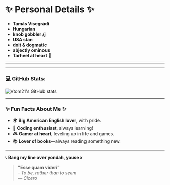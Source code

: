 # ✨ **Personal Details** ✨

- **Tamás Visegrádi**
- **Hungarian**
- **knob gobbler /j** 
- **USA stan**
- **dolt & dogmatic** 
- **abjectly ominous** 
- **Tarheel at heart** 💙

---

---

### 💻 GitHub Stats:

![Vtom21's GitHub stats](https://github-readme-stats.vercel.app/api?username=Vtom21&show_icons=true&theme=radical)

---

### ✨ Fun Facts About Me ✨

- 🌍 **Big American English lover**, with pride.
- 🤖 **Coding enthusiast**, always learning!
- 🎮 **Gamer at heart**, leveling up in life and games.
- 📚 **Lover of books**—always reading something new.

---

📞 **Bang my line over yondah, youse x**

> **"Esse quam videri"**  
> _- To be, rather than to seem_  
> _— Cicero_

